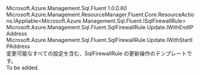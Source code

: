 <Type Name="IUpdate" FullName="Microsoft.Azure.Management.Sql.Fluent.SqlFirewallRule.Update.IUpdate">
  <TypeSignature Language="C#" Value="public interface IUpdate : Microsoft.Azure.Management.ResourceManager.Fluent.Core.ResourceActions.IAppliable&lt;Microsoft.Azure.Management.Sql.Fluent.ISqlFirewallRule&gt;, Microsoft.Azure.Management.Sql.Fluent.SqlFirewallRule.Update.IWithEndIPAddress, Microsoft.Azure.Management.Sql.Fluent.SqlFirewallRule.Update.IWithStartIPAddress" />
  <TypeSignature Language="ILAsm" Value=".class public interface auto ansi abstract IUpdate implements class Microsoft.Azure.Management.ResourceManager.Fluent.Core.ResourceActions.IAppliable`1&lt;class Microsoft.Azure.Management.Sql.Fluent.ISqlFirewallRule&gt;, class Microsoft.Azure.Management.ResourceManager.Fluent.Core.ResourceActions.IIndexable, class Microsoft.Azure.Management.Sql.Fluent.SqlFirewallRule.Update.IWithEndIPAddress, class Microsoft.Azure.Management.Sql.Fluent.SqlFirewallRule.Update.IWithStartIPAddress" />
  <TypeSignature Language="DocId" Value="T:Microsoft.Azure.Management.Sql.Fluent.SqlFirewallRule.Update.IUpdate" />
  <TypeSignature Language="VB.NET" Value="Public Interface IUpdate&#xA;Implements IAppliable(Of ISqlFirewallRule), IWithEndIPAddress, IWithStartIPAddress" />
  <TypeSignature Language="F#" Value="type IUpdate = interface&#xA;    interface IWithEndIPAddress&#xA;    interface IWithStartIPAddress&#xA;    interface IAppliable&lt;ISqlFirewallRule&gt;&#xA;    interface IIndexable" />
  <AssemblyInfo>
    <AssemblyName>Microsoft.Azure.Management.Sql.Fluent</AssemblyName>
    <AssemblyVersion>1.0.0.60</AssemblyVersion>
  </AssemblyInfo>
  <Interfaces>
    <Interface>
      <InterfaceName>Microsoft.Azure.Management.ResourceManager.Fluent.Core.ResourceActions.IAppliable&lt;Microsoft.Azure.Management.Sql.Fluent.ISqlFirewallRule&gt;</InterfaceName>
    </Interface>
    <Interface>
      <InterfaceName>Microsoft.Azure.Management.Sql.Fluent.SqlFirewallRule.Update.IWithEndIPAddress</InterfaceName>
    </Interface>
    <Interface>
      <InterfaceName>Microsoft.Azure.Management.Sql.Fluent.SqlFirewallRule.Update.IWithStartIPAddress</InterfaceName>
    </Interface>
  </Interfaces>
  <Docs>
    <summary>
            変更可能なすべての設定を含む、SqlFirewallRule の更新操作のテンプレートです。
            </summary>
    <remarks>To be added.</remarks>
  </Docs>
  <Members />
</Type>